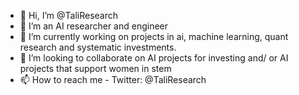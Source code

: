 - 👋 Hi, I’m @TaliResearch
- 👀 I’m an AI researcher and engineer 
- 🌱 I’m currently working on projects in ai, machine learning, quant research and systematic investments.
- 💞️ I’m looking to collaborate on AI projects for investing and/ or AI projects that support women in stem
- 📫 How to reach me - Twitter:  @TaliResearch



<!---
TaliResearch/TaliResearch is a ✨ special ✨ repository because its `README.md` (this file) appears on your GitHub profile.
You can click the Preview link to take a look at your changes.
--->
